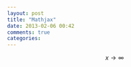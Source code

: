 ```yaml
---
layout: post
title: "Mathjax"
date: 2013-02-06 00:42
comments: true
categories: 
---
```

$$ x \to \infty$$

